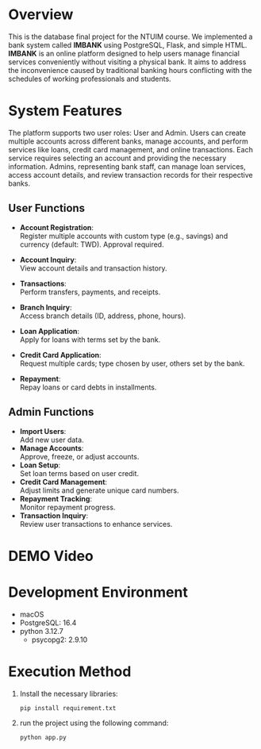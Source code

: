 # Overview  
This is the database final project for the NTUIM course. We implemented a bank system called **IMBANK** using PostgreSQL, Flask, and simple HTML. **IMBANK** is an online platform designed to help users manage financial services conveniently without visiting a physical bank. It aims to address the inconvenience caused by traditional banking hours conflicting with the schedules of working professionals and students.

# System Features


The platform supports two user roles: User and Admin. Users can create multiple accounts across different banks, manage accounts, and perform services like loans, credit card management, and online transactions. Each service requires selecting an account and providing the necessary information. Admins, representing bank staff, can manage loan services, access account details, and review transaction records for their respective banks.


## User Functions
- **Account Registration**:  
   Register multiple accounts with custom type (e.g., savings) and currency (default: TWD). Approval required.  
- **Account Inquiry**:  
   View account details and transaction history.
- **Transactions**:  
   Perform transfers, payments, and receipts.  
- **Branch Inquiry**:  
   Access branch details (ID, address, phone, hours).  

-  **Loan Application**:  
   Apply for loans with terms set by the bank.  
-  **Credit Card Application**:  
   Request multiple cards; type chosen by user, others set by the bank.  
- **Repayment**:  
   Repay loans or card debts in installments.

## Admin Functions
- **Import Users**:  
   Add new user data.  
-  **Manage Accounts**:  
   Approve, freeze, or adjust accounts.  
-  **Loan Setup**:  
   Set loan terms based on user credit.  
-  **Credit Card Management**:  
   Adjust limits and generate unique card numbers.  
-  **Repayment Tracking**:  
   Monitor repayment progress.  
 - **Transaction Inquiry**:  
   Review user transactions to enhance services.


# DEMO Video
# Development Environment
- macOS
- PostgreSQL: 16.4
- python 3.12.7
  - psycopg2: 2.9.10







# Execution Method  
1. Install the necessary libraries:  
   ```bash
   pip install requirement.txt
   ```
   
2. run the project using the following command:
      ```bash
   python app.py
   ```


